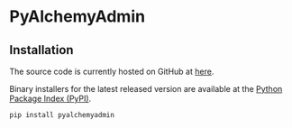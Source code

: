 # PyAlchemyAdmin

## Installation

The source code is currently hosted on GitHub at [here](https://github.com/sodinfeliz/PyAlchemyAdmin).

Binary installers for the latest released version are available at the [Python Package Index (PyPI)](https://pypi.org/project/pyalchemyadmin/).

```sh
pip install pyalchemyadmin
```
